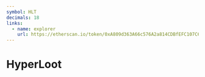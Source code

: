 ```yaml
---
symbol: HLT
decimals: 18
links:
  - name: explorer
    url: https://etherscan.io/token/0xA809d363A66c576A2a814CDBfEFC107C600A55f0
---
```


# HyperLoot
